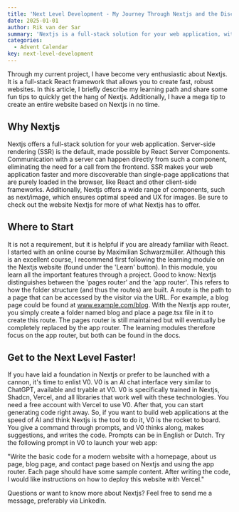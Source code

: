 ```yaml
---
title: 'Next Level Development - My Journey Through Nextjs and the Discovery of V0'
date: 2025-01-01
author: Rik van der Sar
summary: 'Nextjs is a full-stack solution for your web application, with server-side rendering through server components at its core. The Nextjs website offers a well-developed learning program to quickly acquire basic knowledge. From the creators of Nextjs and Vercel, there is now an AI chat interface called V0. With V0, you can create websites based on Nextjs in no time.'
categories:
  - Advent Calendar
key: next-level-development
---
```


Through my current project, I have become very enthusiastic about Nextjs. It is a full-stack React framework that allows you to create fast, robust websites. In this article, I briefly describe my learning path and share some fun tips to quickly get the hang of Nextjs. Additionally, I have a mega tip to create an entire website based on Nextjs in no time.

## Why Nextjs

Nextjs offers a full-stack solution for your web application. Server-side rendering (SSR) is the default, made possible by React Server Components. Communication with a server can happen directly from such a component, eliminating the need for a call from the frontend. SSR makes your web application faster and more discoverable than single-page applications that are purely loaded in the browser, like React and other client-side frameworks. Additionally, Nextjs offers a wide range of components, such as next/image, which ensures optimal speed and UX for images. Be sure to check out the website Nextjs for more of what Nextjs has to offer.

## Where to Start

It is not a requirement, but it is helpful if you are already familiar with React. I started with an online course by Maximilian Schwarzmüller. Although this is an excellent course, I recommend first following the learning module on the Nextjs website (found under the 'Learn' button). In this module, you learn all the important features through a project. Good to know: Nextjs distinguishes between the 'pages router' and the 'app router'. This refers to how the folder structure (and thus the routes) are built. A route is the path to a page that can be accessed by the visitor via the URL. For example, a blog page could be found at www.example.com/blog. With the Nextjs app router, you simply create a folder named blog and place a page.tsx file in it to create this route. The pages router is still maintained but will eventually be completely replaced by the app router. The learning modules therefore focus on the app router, but both can be found in the docs.

## Get to the Next Level Faster!

If you have laid a foundation in Nextjs or prefer to be launched with a cannon, it's time to enlist V0. V0 is an AI chat interface very similar to ChatGPT, available and tryable at V0. V0 is specifically trained in Nextjs, Shadcn, Vercel, and all libraries that work well with these technologies. You need a free account with Vercel to use V0. After that, you can start generating code right away. So, if you want to build web applications at the speed of AI and think Nextjs is the tool to do it, V0 is the rocket to board. You give a command through prompts, and V0 thinks along, makes suggestions, and writes the code. Prompts can be in English or Dutch. Try the following prompt in V0 to launch your web app:

"Write the basic code for a modern website with a homepage, about us page, blog page, and contact page based on Nextjs and using the app router. Each page should have some sample content. After writing the code, I would like instructions on how to deploy this website with Vercel."

Questions or want to know more about Nextjs? Feel free to send me a message, preferably via LinkedIn.
